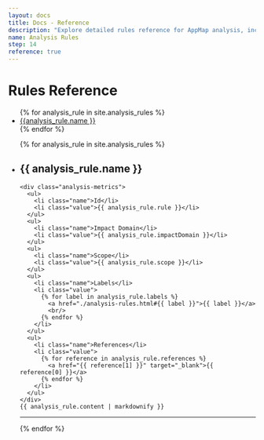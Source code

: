 ```yaml
---
layout: docs
title: Docs - Reference
description: "Explore detailed rules reference for AppMap analysis, including impact, scope, labels, and references."
name: Analysis Rules
step: 14
reference: true
---
```


# Rules Reference
<ul class="toc">
{% for analysis_rule in site.analysis_rules %}
  <li>
    <a href="#{{ analysis_rule.rule }}">{{analysis_rule.name }}</a>
  </li>
{% endfor %}
</ul>

<ul class="analysis-doc-list">
{% for analysis_rule in site.analysis_rules %}
  <li class="analysis-rule" id="{{ analysis_rule.rule }}">
    <h2>
      {{ analysis_rule.name }}
    </h2>

    <div class="analysis-metrics">
      <ul>
        <li class="name">Id</li>
        <li class="value">{{ analysis_rule.rule }}</li>
      </ul>
      <ul>
        <li class="name">Impact Domain</li>
        <li class="value">{{ analysis_rule.impactDomain }}</li>
      </ul>
      <ul>
        <li class="name">Scope</li>
        <li class="value">{{ analysis_rule.scope }}</li>
      </ul>
      <ul>
        <li class="name">Labels</li>
        <li class="value">
          {% for label in analysis_rule.labels %}
            <a href="./analysis-rules.html#{{ label }}">{{ label }}</a>
            <br/>
          {% endfor %}
        </li>
      </ul>
      <ul>
        <li class="name">References</li>
        <li class="value">
          {% for reference in analysis_rule.references %}
            <a href="{{ reference[1] }}" target="_blank">{{ reference[0] }}</a>
          {% endfor %}
        </li>
      </ul>
    </div>
    {{ analysis_rule.content | markdownify }}
  </li>
  <hr/>
{% endfor %}
</ul>
